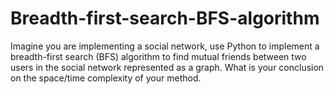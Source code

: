 # Breadth-first-search-BFS-algorithm


Imagine you are implementing a social network, use Python to implement a breadth-first search (BFS) algorithm to find mutual friends between two users in the social network represented as a graph. What is your conclusion on the space/time complexity of your method. 
